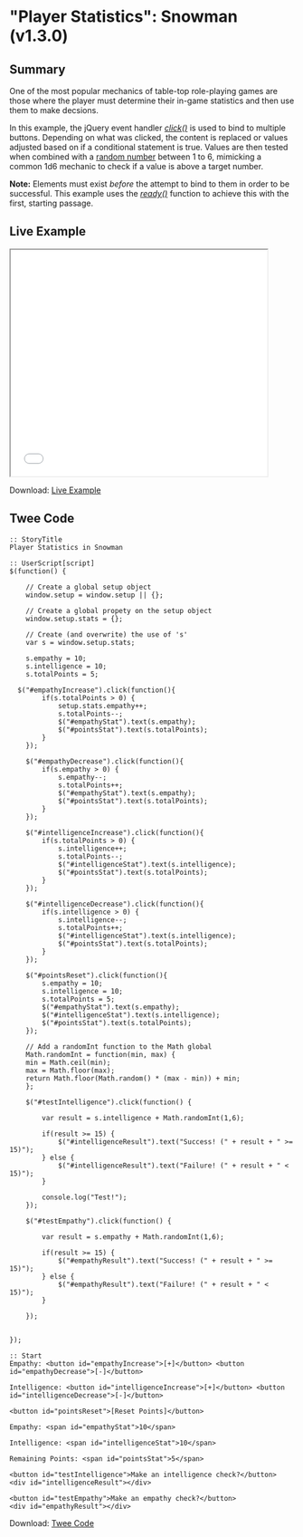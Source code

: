 # "Player Statistics": Snowman (v1.3.0)

## Summary

One of the most popular mechanics of table-top role-playing games are those where the player must determine their in-game statistics and then use them to make decsions.

In this example, the jQuery event handler *[click()](https://api.jquery.com/click/)* is used to bind to multiple buttons. Depending on what was clicked, the content is replaced or values adjusted based on if a conditional statement is true. Values are then tested when combined with a [random number](https://developer.mozilla.org/en-US/docs/Web/JavaScript/Reference/Global_Objects/Math/random) between 1 to 6, mimicking a common 1d6 mechanic to check if a value is above a target number.


<div class="alertbox information"><strong>Note:</strong> Elements must exist <em>before</em> the attempt to bind to them in order to be successful. This example uses the <em><a href="https://api.jquery.com/ready/">ready()</a></em> function to achieve this with the first, starting passage.</div>

## Live Example

<section>
<iframe src="snowman_player_statistics_example.html" height=400 width=90%></iframe>


Download: <a href="snowman_player_statistics_example.html" target="_blank">Live Example</a>
</section>

## Twee Code

```
:: StoryTitle
Player Statistics in Snowman

:: UserScript[script]
$(function() {

	// Create a global setup object
	window.setup = window.setup || {};

	// Create a global propety on the setup object
	window.setup.stats = {};

	// Create (and overwrite) the use of 's'
	var s = window.setup.stats;

	s.empathy = 10;
	s.intelligence = 10;
	s.totalPoints = 5;

  $("#empathyIncrease").click(function(){
		if(s.totalPoints > 0) {
			setup.stats.empathy++;
			s.totalPoints--;
			$("#empathyStat").text(s.empathy);
			$("#pointsStat").text(s.totalPoints);
		}
	});

	$("#empathyDecrease").click(function(){
		if(s.empathy > 0) {
			s.empathy--;
			s.totalPoints++;
			$("#empathyStat").text(s.empathy);
			$("#pointsStat").text(s.totalPoints);
		}
	});

	$("#intelligenceIncrease").click(function(){
		if(s.totalPoints > 0) {
			s.intelligence++;
			s.totalPoints--;
			$("#intelligenceStat").text(s.intelligence);
			$("#pointsStat").text(s.totalPoints);
		}
	});

	$("#intelligenceDecrease").click(function(){
		if(s.intelligence > 0) {
			s.intelligence--;
			s.totalPoints++;
			$("#intelligenceStat").text(s.intelligence);
			$("#pointsStat").text(s.totalPoints);
		}
	});

	$("#pointsReset").click(function(){
		s.empathy = 10;
		s.intelligence = 10;
		s.totalPoints = 5;
		$("#empathyStat").text(s.empathy);
		$("#intelligenceStat").text(s.intelligence);
		$("#pointsStat").text(s.totalPoints);
	});

	// Add a randomInt function to the Math global
	Math.randomInt = function(min, max) {
  	min = Math.ceil(min);
  	max = Math.floor(max);
  	return Math.floor(Math.random() * (max - min)) + min;
	};

	$("#testIntelligence").click(function() {

		var result = s.intelligence + Math.randomInt(1,6);

		if(result >= 15) {
			$("#intelligenceResult").text("Success! (" + result + " >= 15)");
		} else {
			$("#intelligenceResult").text("Failure! (" + result + " < 15)");
		}

		console.log("Test!");
	});

	$("#testEmpathy").click(function() {

		var result = s.empathy + Math.randomInt(1,6);

		if(result >= 15) {
			$("#empathyResult").text("Success! (" + result + " >= 15)");
		} else {
			$("#empathyResult").text("Failure! (" + result + " < 15)");
		}

	});


});

:: Start
Empathy: <button id="empathyIncrease">[+]</button> <button id="empathyDecrease">[-]</button>

Intelligence: <button id="intelligenceIncrease">[+]</button> <button id="intelligenceDecrease">[-]</button>

<button id="pointsReset">[Reset Points]</button>

Empathy: <span id="empathyStat">10</span>

Intelligence: <span id="intelligenceStat">10</span>

Remaining Points: <span id="pointsStat">5</span>

<button id="testIntelligence">Make an intelligence check?</button>
<div id="intelligenceResult"></div>

<button id="testEmpathy">Make an empathy check?</button>
<div id="empathyResult"></div>

```

Download: <a href="snowman_player_statistics_twee.txt" target="_blank">Twee Code</a>
